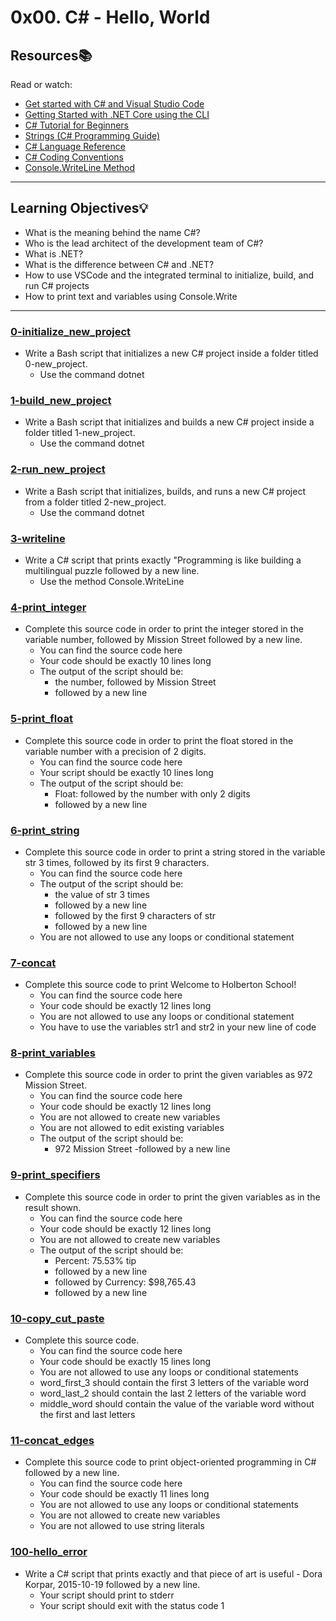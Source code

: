 # 0x00. C# - Hello, World

## Resources:books:
Read or watch:
* [Get started with C# and Visual Studio Code](https://docs.microsoft.com/en-us/dotnet/core/tutorials/with-visual-studio-code)
* [Getting Started with .NET Core using the CLI](https://docs.microsoft.com/en-us/dotnet/core/tutorials/with-visual-studio-code)
* [C# Tutorial for Beginners ](https://www.youtube.com/watch?v=gfkTfcpWqAY&feature=youtu.be&t=1m20s)
* [Strings (C# Programming Guide)](https://docs.microsoft.com/en-us/dotnet/csharp/programming-guide/strings/)
* [C# Language Reference](https://docs.microsoft.com/en-us/dotnet/csharp/language-reference/)
* [C# Coding Conventions](https://docs.microsoft.com/en-us/dotnet/csharp/programming-guide/inside-a-program/coding-conventions)
* [Console.WriteLine Method](https://docs.microsoft.com/en-us/dotnet/api/system.console.writeline?view=netframework-4.8)

---
## Learning Objectives:bulb:
- What is the meaning behind the name C#?
- Who is the lead architect of the development team of C#?
- What is .NET?
- What is the difference between C# and .NET?
- How to use VSCode and the integrated terminal to initialize, build, and run C# projects
- How to print text and variables using Console.Write

---
### [0-initialize_new_project](./0-initialize_new_project.sh)
* Write a Bash script that initializes a new C# project inside a folder titled 0-new_project.
    - Use the command dotnet

### [1-build_new_project](./1-build_new_project.sh)
* Write a Bash script that initializes and builds a new C# project inside a folder titled 1-new_project.
    - Use the command dotnet

### [2-run_new_project](./2-run_new_project.sh)
* Write a Bash script that initializes, builds, and runs a new C# project from a folder titled 2-new_project.
    - Use the command dotnet

### [3-writeline](./3-writeline)
* Write a C# script that prints exactly "Programming is like building a multilingual puzzle followed by a new line.
    - Use the method Console.WriteLine

### [4-print_integer](./4-print_integer)
* Complete this source code in order to print the integer stored in the variable number, followed by Mission Street followed by a new line.
    - You can find the source code here
    - Your code should be exactly 10 lines long
    - The output of the script should be:
        - the number, followed by Mission Street
        - followed by a new line

### [5-print_float](./5-print_float)
* Complete this source code in order to print the float stored in the variable number with a precision of 2 digits.
    - You can find the source code here
    - Your script should be exactly 10 lines long
    - The output of the script should be:
        - Float: followed by the number with only 2 digits
        - followed by a new line

### [6-print_string](./6-print_string)
* Complete this source code in order to print a string stored in the variable str 3 times, followed by its first 9 characters.
    - You can find the source code here
    - The output of the script should be:
        - the value of str 3 times
        - followed by a new line
        - followed by the first 9 characters of str
        - followed by a new line
    - You are not allowed to use any loops or conditional statement

### [7-concat](./7-concat)
* Complete this source code to print Welcome to Holberton School!
    - You can find the source code here
    - Your code should be exactly 12 lines long
    - You are not allowed to use any loops or conditional statement
    - You have to use the variables str1 and str2 in your new line of code

### [8-print_variables](./8-print_variables)
* Complete this source code in order to print the given variables as 972 Mission Street.
    - You can find the source code here
    - Your code should be exactly 12 lines long
    - You are not allowed to create new variables
    - You are not allowed to edit existing variables
    - The output of the script should be:
        - 972 Mission Street
        -followed by a new line

### [9-print_specifiers](./9-print_specifiers)
* Complete this source code in order to print the given variables as in the result shown.
    - You can find the source code here
    - Your code should be exactly 12 lines long
    - You are not allowed to create new variables
    - The output of the script should be:
        - Percent: 75.53% tip
        - followed by a new line
        - followed by Currency: $98,765.43
        - followed by a new line

### [10-copy_cut_paste](./10-copy_cut_paste)
* Complete this source code.
    - You can find the source code here
    - Your code should be exactly 15 lines long
    - You are not allowed to use any loops or conditional statements
    - word_first_3 should contain the first 3 letters of the variable word
    - word_last_2 should contain the last 2 letters of the variable word
    - middle_word should contain the value of the variable word without the first and last letters

### [11-concat_edges](./11-concat_edges)
* Complete this source code to print object-oriented programming in C# followed by a new line.
    - You can find the source code here
    - Your code should be exactly 11 lines long
    - You are not allowed to use any loops or conditional statements
    - You are not allowed to create new variables
    - You are not allowed to use string literals

### [100-hello_error](./100-hello_error)
* Write a C# script that prints exactly and that piece of art is useful - Dora Korpar, 2015-10-19 followed by a new line.
    - Your script should print to stderr
    - Your script should exit with the status code 1

